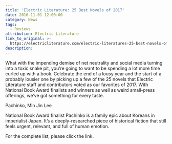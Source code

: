 ```yaml
---
title: 'Electric Literature: 25 Best Novels of 2017'
date: 2016-11-01 12:00:00
category: News
tags:
  - Reviews
attribution: Electric Literature
link_to_original: >-
  https://electricliterature.com/electric-literatures-25-best-novels-of-2017-5c0b1c67a998
description:
---
```



What with the impending demise of net neutrality and social media turning into a toxic snake pit, you’re going to want to be spending a lot more time curled up with a book. Celebrate the end of a lousy year and the start of a probably lousier one by picking up a few of the 25 novels that Electric Literature staff and contributors voted as our favorites of 2017. With National Book Award finalists and winners as well as weird small-press offerings, we’ve got something for every taste.

Pachinko, Min Jin Lee

National Book Award finalist Pachinko is a family epic about Koreans in imperialist Japan. It’s a deeply-researched piece of historical fiction that still feels urgent, relevant, and full of human emotion.

For the complete list, please click the link.